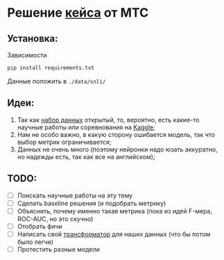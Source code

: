 # Решение [кейса](reports/CL_Cup_IT_2021_MTS.pdf) от МТС
## Установка:
Зависимости
```python
pip install requirements.txt
```
Данные положить в ``./data/snli/``

## Идеи:
1) Так как [набор данных](https://nlp.stanford.edu/projects/snli/) открытый, то, вероятно, есть какие-то научные работы или соревнования на [Kaggle](https://kaggle.com/);
2) Нам не особо важно, в какую сторону ошибается модель, так что выбор метрик ограничивается;
3) Данных не очень много (поэтому нейронки надо юзать аккуратно, но надежды есть, так как все на английском);

## TODO:
- [ ] Поискать научные работы на эту тему
- [ ] Сделать baseline решения (и подобрать метрику)
- [ ] Объяснить, почему именно такая метрика (пока из идей F-мера, ROC-AUC, но это скучно)
- [ ] Отобрать фичи
- [ ] Написать свой [трансформатор](https://scikit-learn.org/stable/modules/preprocessing.html#custom-transformers) для наших данных (что бы потом было легче)
- [ ] Протестить разные модели
